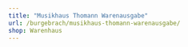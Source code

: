 ```yaml
---
title: "Musikhaus Thomann Warenausgabe"
url: /burgebrach/musikhaus-thomann-warenausgabe/
shop: Warenhaus
---
```

